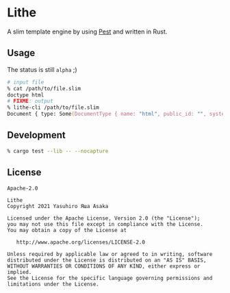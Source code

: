 # Lithe

A slim template engine by using [Pest](https://github.com/pest-parser/pest) and
written in Rust.


## Usage

The status is still `alpha` ;)

```zsh
# input file
% cat /path/to/file.slim
doctype html
# FIXME: output
% lithe-cli /path/to/file.slim
Document { type: Some(DocumentType { name: "html", public_id: "", system_id: "" }), children: [] }
```


## Development

```zsh
% cargo test --lib -- --nocapture
```


## License

`Apache-2.0`

```text
Lithe
Copyright 2021 Yasuhiro Яша Asaka

Licensed under the Apache License, Version 2.0 (the "License");
you may not use this file except in compliance with the License.
You may obtain a copy of the License at

   http://www.apache.org/licenses/LICENSE-2.0

Unless required by applicable law or agreed to in writing, software
distributed under the License is distributed on an "AS IS" BASIS,
WITHOUT WARRANTIES OR CONDITIONS OF ANY KIND, either express or implied.
See the License for the specific language governing permissions and
limitations under the License.
```

